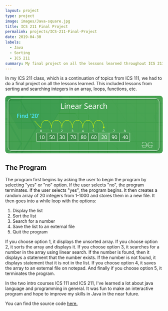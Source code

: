 ```yaml
---
layout: project
type: project
image: images/Java-square.jpg
title: ICS 211 Final Project
permalink: projects/ICS-211-Final-Project
date: 2019-04-30
labels:
  - Java
  - Sorting
  - ICS 211
summary: My final project on all the lessons learned throughout ICS 211.
---
```

In my ICS 211 class, which is a continuation of topics from ICS 111, we had to do a final project on all the lessons learned. This included lessons from sorting and searching integers in an array, loops, functions, etc. 

<img class="ui large centered image" src="../images/Linear-Search.png">

## The Program
The program first begins by asking the user to begin the program by selecting "yes" or "no" option. If the user selects "no", the program terminates. If the user selects "yes", the program begins. It then creates a random array of 20 integers from 1-1000 and stores them in a new file. It then goes into a while loop with the options:

1) Display the list
2) Sort the list
3) Search for a number
4) Save the list to an external file
5) Quit the program

If you choose option 1, it displays the unsorted array. If you choose option 2, it sorts the array and displays it. If you choose option 3, it searches for a number in the array using linear search. If the number is found, then it displays a statement that the number exists. If the number is not found, it displays statement that it is not in the list. If you choose option 4, it saves the array to an external file on notepad. And finally if you choose option 5, it terminates the program.

In the two intro courses ICS 111 and ICS 211, I've learned a lot about java language and programming in general. It was fun to make an interactive program and hope to improve my skills in Java in the near future.

You can find the source code <a href="https://github.com/Wonbk/ICS-211-final-project/blob/master/FinalProject1.java">here.